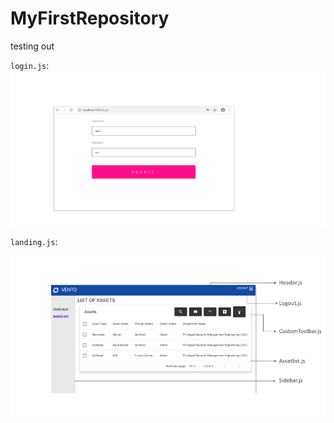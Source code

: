 # MyFirstRepository
testing out

`login.js`:
![image](/sample/login.png "login") 


`landing.js`:

![image](/sample/assetlist.png "assetlist")
